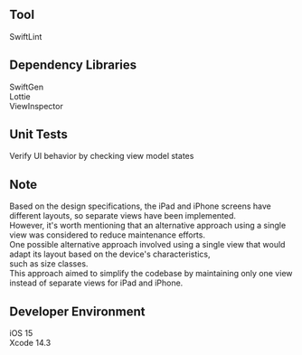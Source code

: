 ## Tool
SwiftLint
## Dependency Libraries
SwiftGen\
Lottie\
ViewInspector
## Unit Tests
Verify UI behavior by checking view model states
## Note
Based on the design specifications, the iPad and iPhone screens have different layouts, so separate views have been implemented.\
However, it's worth mentioning that an alternative approach using a single view was considered to reduce maintenance efforts.\
One possible alternative approach involved using a single view that would adapt its layout based on the device's characteristics,\
such as size classes.\
This approach aimed to simplify the codebase by maintaining only one view instead of separate views for iPad and iPhone.
## Developer Environment
iOS 15\
Xcode 14.3
